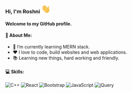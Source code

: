 ### Hi, I'm Roshni <img src="Hi.gif" width="29px">

#### Welcome to my GitHub profile.

#### 📖 About Me:

- 🌱 I’m currently learning MERN stack.
- ❤️ I love to code, build websites and web applications.
- 📚 Learning new things, hard working and friendly.
  <br>

#### 💻 Skills:

![C++](https://img.shields.io/badge/-C++%20-green?style=for-the-badge&logo=Cplusplus&logoColor=white&color=044F88)
![React](https://img.shields.io/badge/-React%20-green?style=for-the-badge&logo=react&logoColor=black&color=61DBFB)
![Bootstrap](https://img.shields.io/badge/-Bootstrap%20-green?style=for-the-badge&logo=bootstrap&logoColor=white&color=563d7c)
![JavaScript](https://img.shields.io/badge/-JavaScript%20-green?style=for-the-badge&logo=javascript&logoColor=black&color=F0DB4F)
![jQuery](https://img.shields.io/badge/-jQuery%20-green?style=for-the-badge&logo=jquery&logoColor=white&color=0769ad)

